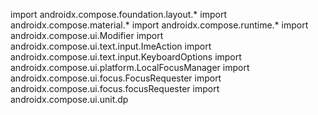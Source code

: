 import androidx.compose.foundation.layout.*
import androidx.compose.material.*
import androidx.compose.runtime.*
import androidx.compose.ui.Modifier
import androidx.compose.ui.text.input.ImeAction
import androidx.compose.ui.text.input.KeyboardOptions
import androidx.compose.ui.platform.LocalFocusManager
import androidx.compose.ui.focus.FocusRequester
import androidx.compose.ui.focus.focusRequester
import androidx.compose.ui.unit.dp
